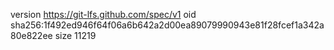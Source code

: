 version https://git-lfs.github.com/spec/v1
oid sha256:1f492ed946f64f06a6b642a2d00ea89079990943e81f28fcef1a342a80e822ee
size 11219
